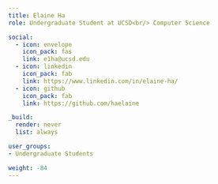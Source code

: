 ```yaml
---
title: Elaine Ha
role: Undergraduate Student at UCSD<br/> Computer Science

social:
  - icon: envelope
    icon_pack: fas
    link: e1ha@ucsd.edu
  - icon: linkedin
    icon_pack: fab
    link: https://www.linkedin.com/in/elaine-ha/
  - icon: github
    icon_pack: fab
    link: https://github.com/haelaine

_build:
  render: never
  list: always

user_groups:
- Undergraduate Students

weight: -84
---
```

